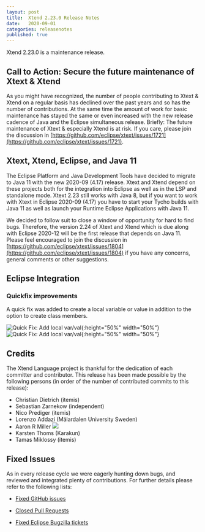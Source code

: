 ```yaml
---
layout: post
title:  Xtend 2.23.0 Release Notes
date:   2020-09-01
categories: releasenotes
published: true
---
```


Xtend 2.23.0 is a maintenance release.

## Call to Action: Secure the future maintenance of Xtext & Xtend

As you might have recognized, the number of people contributing to Xtext & Xtend on a regular basis has declined over the past years and so has the number of contributions. At the same time the amount of work for basic maintenance has stayed the same or even increased with the new release cadence of Java and the Eclipse simultaneous release. Briefly: The future maintenance of Xtext & especially Xtend is at risk. If you care, please join the discussion in [https://github.com/eclipse/xtext/issues/1721](https://github.com/eclipse/xtext/issues/1721).

## Xtext, Xtend, Eclipse, and Java 11

The Eclipse Platform and Java Development Tools have decided to migrate to Java 11 with the new 2020-09 (4.17) release. Xtext and Xtend depend on these projects both for the integration into Eclipse as well as in the LSP and standalone mode. Xtext 2.23 still works with Java 8, but if you want to work with Xtext in Eclipse 2020-09 (4.17) you have to start your Tycho builds with Java 11 as well as launch your Runtime Eclipse Applications with Java 11.

We decided to follow suit to close a window of opportunity for hard to find bugs. Therefore, the version 2.24 of Xtext and Xtend which is due along with Eclipse 2020-12 will be the first release that depends on Java 11. Please feel encouraged to join the discussion in [https://github.com/eclipse/xtext/issues/1804](https://github.com/eclipse/xtext/issues/1804) if you have any concerns, general comments or other suggestions.

## Eclipse Integration

### Quickfix improvements

A quick fix was added to create a local variable or value in addition to the option to create class members.

![Quick Fix: Add local var/val]({{site.baseurl}}/images/releasenotes/2_23_xtend-quickfix-before0.png){:height="50%" width="50%"}
![Quick Fix: Add local var/val]({{site.baseurl}}/images/releasenotes/2_23_xtend-quickfix-after0.png){:height="50%" width="50%"}

## Credits

The Xtend Language project is thankful for the dedication of each committer and contributor. This release has been made possible by the following persons (in order of the number of contributed commits to this release):

- Christian Dietrich (itemis)
- Sebastian Zarnekow (independent)
- Nico Prediger (itemis)
- Lorenzo Addazi (Mälardalen University Sweden)
- Aaron R Miller ![](https://img.shields.io/badge/-first%20time%20contributor-green.svg)
- Karsten Thoms (Karakun)
- Tamas Miklossy (itemis)

## Fixed Issues

As in every release cycle we were eagerly hunting down bugs, and reviewed and integrated plenty of contributions. For further details please refer to the following lists:

* [Fixed GitHub issues](https://github.com/search?q=is%3Aissue+milestone%3ARelease_2.23+is%3Aclosed+repo%3Aeclipse%2Fxtext-xtend&type=Issues)

* [Closed Pull Requests](https://github.com/search?q=is%3Apr+milestone%3ARelease_2.23+is%3Aclosed+repo%3Aeclipse%2Fxtext-xtend&type=Issues)

* [Fixed Eclipse Bugzilla tickets](https://bugs.eclipse.org/bugs/buglist.cgi?bug_status=RESOLVED&bug_status=VERIFIED&bug_status=CLOSED&classification=Modeling&classification=Tools&columnlist=product%2Ccomponent%2Cassigned_to%2Cbug_status%2Cresolution%2Cshort_desc%2Cchangeddate%2Ckeywords&f0=OP&f1=OP&f3=CP&f4=CP&known_name=Xtext%202.23&list_id=16618269&product=TMF&product=Xtend&query_based_on=Xtext%202.23&query_format=advanced&status_whiteboard=v2.23&status_whiteboard_type=allwordssubstr)

